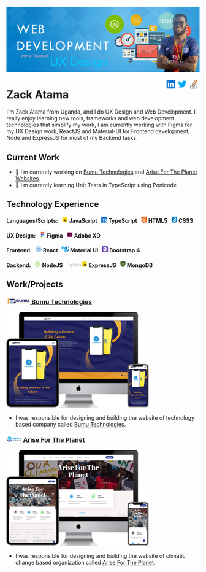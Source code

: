 ![Wed Development & UX Design](https://github.com/ZackAtama/zackatama/blob/main/assets/images/header-banner.jpg)

[<img src='https://github.com/ZackAtama/zackatama/blob/main/assets/images/stackoverflow.png' alt='stackoverflow' height='30' align="right">](https://stackoverflow.com/users/https://stackoverflow.com/users/9900080/zack-atama) [<img src='https://github.com/ZackAtama/zackatama/blob/main/assets/images/twitter.png' alt='twitter' height='30' align="right">](https://twitter.com/https://twitter.com/ZackAtama) [<img src='https://github.com/ZackAtama/zackatama/blob/main/assets/images/linkedin.png' alt='linkedin' height='30' align="right">](https://www.linkedin.com/in/https://www.linkedin.com/in/zack-atama-901326a5//) [<img src='https://github.com/ZackAtama/zackatama/blob/main/assets/images/github.png' alt='github' height='30' align="right">](https://github.com/https://github.com/ZackAtama) 

# Zack Atama
I'm Zack Atama from Uganda, and I do UX Design and Web Development. I really enjoy learning new tools, frameworks and web development technologies that simplify my work, I am currently working with Figma for my UX Design work, ReactJS and Material-UI for Frontend development, Node and ExpressJS for most of my Backend tasks.

## Current Work
- 🔭 I’m currently working on [Bumu Technologies](https://bumutechnologies.com/) and [Arise For The Planet Websites](http://arisefortheplanet.org/). 
- 🌱 I’m currently learning Unit Tests in TypeScript using Ponicode

## Technology Experience
#### Languages/Scripts: &nbsp; <img src='https://github.com/ZackAtama/zackatama/blob/main/assets/images/javascript.gif' alt='JavaScript' height='16'> JavaScript &nbsp; <img src='https://github.com/ZackAtama/zackatama/blob/main/assets/images/typescript.png' alt='TypeScript' height='16'> TypeScript &nbsp; <img src='https://github.com/ZackAtama/zackatama/blob/main/assets/images/html5.png' alt='HTML5' height='16'> HTML5 &nbsp; <img src='https://github.com/ZackAtama/zackatama/blob/main/assets/images/css3.png' alt='CSS3' height='16'> CSS3

#### UX Design: &nbsp; <img src='https://github.com/ZackAtama/zackatama/blob/main/assets/images/figma.gif' alt='Figma' height='16'> Figma &nbsp; <img src='https://github.com/ZackAtama/zackatama/blob/main/assets/images/adobe-xd.gif' alt='Adobe XD' height='16'> Adobe XD

#### Frontend: &nbsp; <img src='https://github.com/ZackAtama/zackatama/blob/main/assets/images/react.gif' alt='React' height='16'> React &nbsp; <img src='https://github.com/ZackAtama/zackatama/blob/main/assets/images/material-ui.png' alt='Material UI' height='16'> Material UI &nbsp; <img src='https://github.com/ZackAtama/zackatama/blob/main/assets/images/bootstrap.png' alt='Bootstrap 4' height='16'> Bootstrap 4

#### Backend: &nbsp; <img src='https://github.com/ZackAtama/zackatama/blob/main/assets/images/node.png' alt='NodeJS' height='16'> NodeJS &nbsp; <img src='https://github.com/ZackAtama/zackatama/blob/main/assets/images/express.png' alt='ExpressJS' height='16'> ExpressJS &nbsp; <img src='https://github.com/ZackAtama/zackatama/blob/main/assets/images/mongodb.png' alt='MongoDB' height='16'> MongoDB

## Work/Projects
### [<img src='https://github.com/ZackAtama/zackatama/blob/main/assets/images/bumu.jpg' alt='Bumu Technologies' height='16'> Bumu Technologies](https://bumutechnologies.com/)
[<img src='https://github.com/ZackAtama/zackatama/blob/main/assets/images/bumu-tech.png' alt='Bumu Technologies' height='250'>](https://bumutechnologies.com/)
- I was responsible for designing and building the website of technology based company called [Bumu Technologies](https://bumutechnologies.com/).

### [<img src='https://github.com/ZackAtama/zackatama/blob/main/assets/images/aftp.jpg' alt='Arise For The Planet' height='16'> Arise For The Planet](http://arisefortheplanet.org/)
[<img src='https://github.com/ZackAtama/zackatama/blob/main/assets/images/arisefortheplanet.png' alt='Arise For The Planet' height='250'>](http://arisefortheplanet.org/)
- I was responsible for designing and building the website of climatic change based organization called [Arise For The Planet](http://arisefortheplanet.org/).

